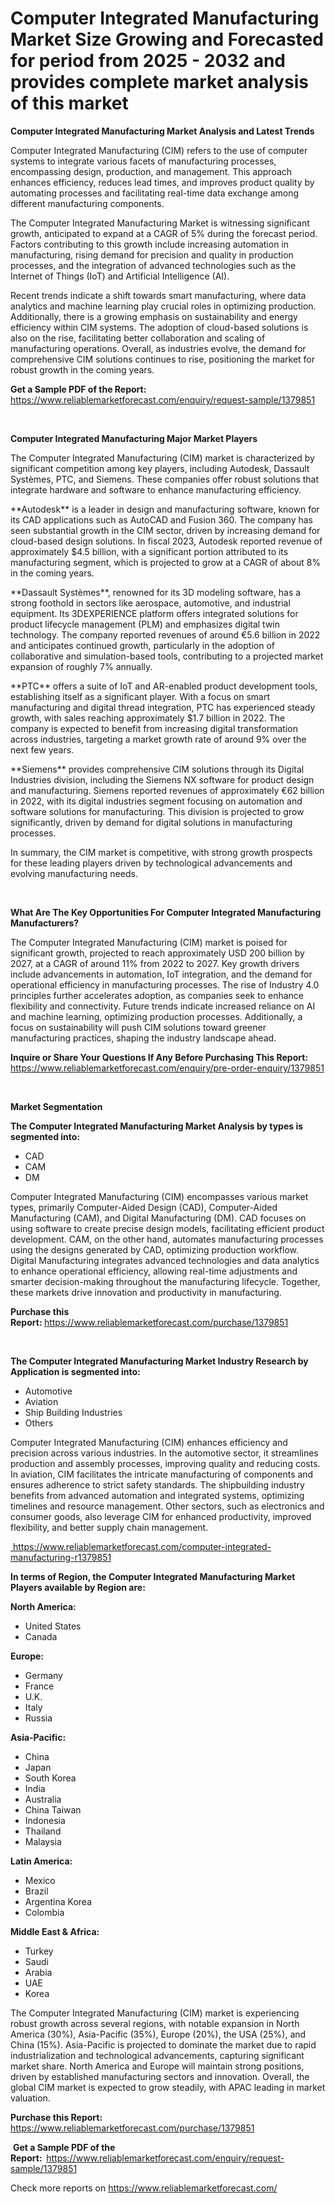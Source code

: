 <p><h1>Computer Integrated Manufacturing Market Size Growing and Forecasted for period from 2025 - 2032 and provides complete market analysis of this market</h1></p><p><strong>Computer Integrated Manufacturing Market Analysis and Latest Trends</strong></p>
<p><p>Computer Integrated Manufacturing (CIM) refers to the use of computer systems to integrate various facets of manufacturing processes, encompassing design, production, and management. This approach enhances efficiency, reduces lead times, and improves product quality by automating processes and facilitating real-time data exchange among different manufacturing components. </p><p>The Computer Integrated Manufacturing Market is witnessing significant growth, anticipated to expand at a CAGR of 5% during the forecast period. Factors contributing to this growth include increasing automation in manufacturing, rising demand for precision and quality in production processes, and the integration of advanced technologies such as the Internet of Things (IoT) and Artificial Intelligence (AI). </p><p>Recent trends indicate a shift towards smart manufacturing, where data analytics and machine learning play crucial roles in optimizing production. Additionally, there is a growing emphasis on sustainability and energy efficiency within CIM systems. The adoption of cloud-based solutions is also on the rise, facilitating better collaboration and scaling of manufacturing operations. Overall, as industries evolve, the demand for comprehensive CIM solutions continues to rise, positioning the market for robust growth in the coming years.</p></p>
<p><strong>Get a Sample PDF of the Report:&nbsp;</strong> <a href="https://www.reliablemarketforecast.com/enquiry/request-sample/1379851?utm_campaign=1998&utm_medium=2&utm_source=Github&utm_content=ia&utm_term=11032025&utm_id=computer-integrated-manufacturing">https://www.reliablemarketforecast.com/enquiry/request-sample/1379851</a></p>
<p>&nbsp;</p>
<p><strong>Computer Integrated Manufacturing Major Market Players</strong></p>
<p><p>The Computer Integrated Manufacturing (CIM) market is characterized by significant competition among key players, including Autodesk, Dassault Systèmes, PTC, and Siemens. These companies offer robust solutions that integrate hardware and software to enhance manufacturing efficiency.</p><p>**Autodesk** is a leader in design and manufacturing software, known for its CAD applications such as AutoCAD and Fusion 360. The company has seen substantial growth in the CIM sector, driven by increasing demand for cloud-based design solutions. In fiscal 2023, Autodesk reported revenue of approximately $4.5 billion, with a significant portion attributed to its manufacturing segment, which is projected to grow at a CAGR of about 8% in the coming years.</p><p>**Dassault Systèmes**, renowned for its 3D modeling software, has a strong foothold in sectors like aerospace, automotive, and industrial equipment. Its 3DEXPERIENCE platform offers integrated solutions for product lifecycle management (PLM) and emphasizes digital twin technology. The company reported revenues of around €5.6 billion in 2022 and anticipates continued growth, particularly in the adoption of collaborative and simulation-based tools, contributing to a projected market expansion of roughly 7% annually.</p><p>**PTC** offers a suite of IoT and AR-enabled product development tools, establishing itself as a significant player. With a focus on smart manufacturing and digital thread integration, PTC has experienced steady growth, with sales reaching approximately $1.7 billion in 2022. The company is expected to benefit from increasing digital transformation across industries, targeting a market growth rate of around 9% over the next few years.</p><p>**Siemens** provides comprehensive CIM solutions through its Digital Industries division, including the Siemens NX software for product design and manufacturing. Siemens reported revenues of approximately €62 billion in 2022, with its digital industries segment focusing on automation and software solutions for manufacturing. This division is projected to grow significantly, driven by demand for digital solutions in manufacturing processes.</p><p>In summary, the CIM market is competitive, with strong growth prospects for these leading players driven by technological advancements and evolving manufacturing needs.</p></p>
<p>&nbsp;</p>
<p><strong>What Are The Key Opportunities For Computer Integrated Manufacturing Manufacturers?</strong></p>
<p><p>The Computer Integrated Manufacturing (CIM) market is poised for significant growth, projected to reach approximately USD 200 billion by 2027, at a CAGR of around 11% from 2022 to 2027. Key growth drivers include advancements in automation, IoT integration, and the demand for operational efficiency in manufacturing processes. The rise of Industry 4.0 principles further accelerates adoption, as companies seek to enhance flexibility and connectivity. Future trends indicate increased reliance on AI and machine learning, optimizing production processes. Additionally, a focus on sustainability will push CIM solutions toward greener manufacturing practices, shaping the industry landscape ahead.</p></p>
<p><strong>Inquire or Share Your Questions If Any Before Purchasing This Report:</strong> <a href="https://www.reliablemarketforecast.com/enquiry/pre-order-enquiry/1379851?utm_campaign=1998&utm_medium=2&utm_source=Github&utm_content=ia&utm_term=11032025&utm_id=computer-integrated-manufacturing">https://www.reliablemarketforecast.com/enquiry/pre-order-enquiry/1379851</a></p>
<p>&nbsp;</p>
<p><strong>Market Segmentation</strong></p>
<p><strong>The Computer Integrated Manufacturing Market Analysis by types is segmented into:</strong></p>
<p><ul><li>CAD</li><li>CAM</li><li>DM</li></ul></p>
<p><p>Computer Integrated Manufacturing (CIM) encompasses various market types, primarily Computer-Aided Design (CAD), Computer-Aided Manufacturing (CAM), and Digital Manufacturing (DM). CAD focuses on using software to create precise design models, facilitating efficient product development. CAM, on the other hand, automates manufacturing processes using the designs generated by CAD, optimizing production workflow. Digital Manufacturing integrates advanced technologies and data analytics to enhance operational efficiency, allowing real-time adjustments and smarter decision-making throughout the manufacturing lifecycle. Together, these markets drive innovation and productivity in manufacturing.</p></p>
<p><strong>Purchase this Report:&nbsp;</strong><a href="https://www.reliablemarketforecast.com/purchase/1379851?utm_campaign=1998&utm_medium=2&utm_source=Github&utm_content=ia&utm_term=11032025&utm_id=computer-integrated-manufacturing">https://www.reliablemarketforecast.com/purchase/1379851</a></p>
<p>&nbsp;</p>
<p><strong>The Computer Integrated Manufacturing Market Industry Research by Application is segmented into:</strong></p>
<p><ul><li>Automotive</li><li>Aviation</li><li>Ship Building Industries</li><li>Others</li></ul></p>
<p><p>Computer Integrated Manufacturing (CIM) enhances efficiency and precision across various industries. In the automotive sector, it streamlines production and assembly processes, improving quality and reducing costs. In aviation, CIM facilitates the intricate manufacturing of components and ensures adherence to strict safety standards. The shipbuilding industry benefits from advanced automation and integrated systems, optimizing timelines and resource management. Other sectors, such as electronics and consumer goods, also leverage CIM for enhanced productivity, improved flexibility, and better supply chain management.</p></p>
<p><a href="https://www.reliablemarketforecast.com/computer-integrated-manufacturing-r1379851?utm_campaign=1998&utm_medium=2&utm_source=Github&utm_content=ia&utm_term=11032025&utm_id=computer-integrated-manufacturing">&nbsp;https://www.reliablemarketforecast.com/computer-integrated-manufacturing-r1379851</a></p>
<p><strong>In terms of Region, the Computer Integrated Manufacturing Market Players available by Region are:</strong></p>
<p>
    <p> <strong> North America: </strong>
        <ul>
            <li>United States</li>
            <li>Canada</li>
        </ul>
        </p> 
    <p> <strong> Europe: </strong>
        <ul>
            <li>Germany</li>
            <li>France</li>
            <li>U.K.</li>
            <li>Italy</li>
            <li>Russia</li>
        </ul>
        </p> 
    <p> <strong> Asia-Pacific: </strong>
        <ul>
            <li>China</li>
            <li>Japan</li>
            <li>South Korea</li>
            <li>India</li>
            <li>Australia</li>
            <li>China Taiwan</li>
            <li>Indonesia</li>
            <li>Thailand</li>
            <li>Malaysia</li>
        </ul>
        </p> 
    <p> <strong> Latin America: </strong>
        <ul>
            <li>Mexico</li>
            <li>Brazil</li>
            <li>Argentina Korea</li>
            <li>Colombia</li>
        </ul>
        </p> 
    <p> <strong> Middle East & Africa: </strong>
        <ul>
            <li>Turkey</li>
            <li>Saudi</li>
            <li>Arabia</li>
            <li>UAE</li>
            <li>Korea</li>
        </ul>
    </p>
    </p>
<p><p>The Computer Integrated Manufacturing (CIM) market is experiencing robust growth across several regions, with notable expansion in North America (30%), Asia-Pacific (35%), Europe (20%), the USA (25%), and China (15%). Asia-Pacific is projected to dominate the market due to rapid industrialization and technological advancements, capturing significant market share. North America and Europe will maintain strong positions, driven by established manufacturing sectors and innovation. Overall, the global CIM market is expected to grow steadily, with APAC leading in market valuation.</p></p>
<p><strong>Purchase this Report: </strong><a href="https://www.reliablemarketforecast.com/purchase/1379851?utm_campaign=1998&utm_medium=2&utm_source=Github&utm_content=ia&utm_term=11032025&utm_id=computer-integrated-manufacturing">https://www.reliablemarketforecast.com/purchase/1379851</a></p>
<p>&nbsp;<strong>Get a Sample PDF of the Report:&nbsp;&nbsp;</strong><a href="https://www.reliablemarketforecast.com/enquiry/request-sample/1379851?utm_campaign=1998&utm_medium=2&utm_source=Github&utm_content=ia&utm_term=11032025&utm_id=computer-integrated-manufacturing">https://www.reliablemarketforecast.com/enquiry/request-sample/1379851</a></p>
<p><strong></strong></p>
<p>Check more reports on <a href="https://www.reliablemarketforecast.com/?utm_campaign=1998&utm_medium=2&utm_source=Github&utm_content=ia&utm_term=11032025&utm_id=computer-integrated-manufacturing">https://www.reliablemarketforecast.com/</a></p>